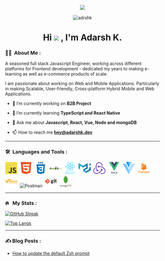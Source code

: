 
<p align="center"><img src="https://media.giphy.com/media/M9gbBd9nbDrOTu1Mqx/giphy.gif" width="100"/></p>
<p align="center"> <img src="https://komarev.com/ghpvc/?username=adrshk&label=Profile%20views&color=0e75b6&style=flat" alt="adrshk" /> </p>

<h1 align="center">Hi <img src="https://media.giphy.com/media/hvRJCLFzcasrR4ia7z/giphy.gif" width="40"> , I'm Adarsh K.</h1>

### :man_technologist: &nbsp;About Me :

A seasoned full stack Javascript Engineer, working across different platforms for Frontend development - dedicated my years to making e-learning as well as e-commerce products of scale.

I am passionate about working on Web and Mobile Applications. Particularly in making Scalable, User-friendly, Cross-platform Hybrid Mobile and Web Applications. 

- 🔭 I’m currently working on **B2B Project**

- 🌱 I’m currently learning **TypeScript and React Native**

<!-- - 🤝 I’m looking to collaborate on **Javacript Project** -->

<!-- - 👨‍💻 All of my projects are available at [https://adarsh.dev/work](https://adarsh.dev/work) -->

<!-- - 📝 I regularly write articles on [https://adarsh.dev/blogs](https://adarsh.dev/blogs) -->

<!-- - 📄 Know about my experiences [https://adarsh.dev/experience](https://adarsh.dev/experience) -->

<!-- - 🚀 Live packages are available at **https://openlibrary.dev** -->

- 💬 Ask me about **Javascript, React, Vue, Node and mongoDB**

- 📫 How to reach me **hey@adarshk.dev**

---

### 🛠 &nbsp;Languages and Tools :

<p>
    <img src="https://github.com/devicons/devicon/blob/master/icons/javascript/javascript-original.svg" title="JavaScript" alt="JavaScript" width="40" height="40"/>&nbsp;
    <img src="https://github.com/devicons/devicon/blob/master/icons/html5/html5-original.svg" title="HTML5" alt="HTML" width="40" height="40"/>&nbsp;
    <img src="https://github.com/devicons/devicon/blob/master/icons/css3/css3-plain-wordmark.svg"  title="CSS3" alt="CSS" width="40" height="40"/>&nbsp;
    <img src="https://github.com/devicons/devicon/blob/master/icons/nodejs/nodejs-original-wordmark.svg" title="NodeJS" alt="NodeJS" width="40" height="40"/>&nbsp;
    <img src="https://github.com/devicons/devicon/blob/master/icons/react/react-original-wordmark.svg" title="React" alt="React" width="40" height="40"/>&nbsp;
    <img src="https://github.com/devicons/devicon/blob/master/icons/materialui/materialui-original.svg" title="Material UI" alt="Material UI" width="40" height="40"/>&nbsp;
    <img src="https://github.com/devicons/devicon/blob/master/icons/redux/redux-original.svg" title="Redux" alt="Redux " width="40" height="40"/>&nbsp;
    <img src="https://github.com/devicons/devicon/blob/master/icons/vuejs/vuejs-original-wordmark.svg" title="VueJS" alt="VueJS" width="40" height="40"/>&nbsp;
    <img src="https://github.com/devicons/devicon/blob/master/icons/vuetify/vuetify-original.svg" title="Vuetify" alt="Vuetify" width="40" height="40"/>&nbsp;
    <img src="https://github.com/devicons/devicon/blob/master/icons/firebase/firebase-plain-wordmark.svg" title="Firebase" alt="Firebase" width="40" height="40"/>&nbsp;
    <img src="https://github.com/devicons/devicon/blob/master/icons/amazonwebservices/amazonwebservices-plain-wordmark.svg" title="AWS" alt="AWS" width="40" height="40"/>&nbsp;
    <img src="https://www.vectorlogo.zone/logos/getpostman/getpostman-icon.svg" title="Postman"  alt="Postman" width="40" height="40"/>&nbsp;
    <img src="https://github.com/devicons/devicon/blob/master/icons/git/git-original-wordmark.svg" title="Git" alt="Git" width="40" height="40"/>&nbsp;
    <img src="https://github.com/devicons/devicon/blob/master/icons/mongodb/mongodb-original-wordmark.svg" title="mongodb" alt="mongodb" width="40" height="40"/>&nbsp;
</p>


---

### 🔥 &nbsp; My Stats :
[![GitHub Streak](http://github-readme-streak-stats.herokuapp.com?user=adrshk)](https://git.io/streak-stats)

[![Top Langs](https://github-readme-stats.vercel.app/api/top-langs/?username=adrshk)](https://github.com/anuraghazra/github-readme-stats)

---

### ✍️ Blog Posts : 
- [How to update the default Zsh prompt](https://medium.com/p/2834c8dfec50)
<!-- BLOG-POST-LIST:END -->
